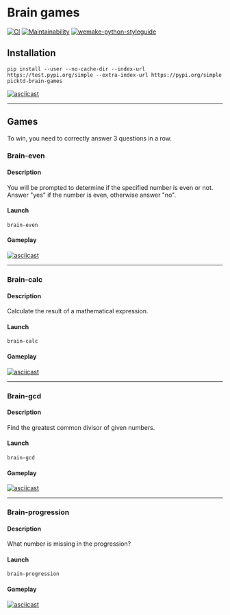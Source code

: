 # Brain games

[![CI](https://github.com/pickTD/python-project-lvl1/workflows/CI/badge.svg)](https://github.com/pickTD/python-project-lvl1/actions)
[![Maintainability](https://api.codeclimate.com/v1/badges/b2513959f2a611f7a2aa/maintainability)](https://codeclimate.com/github/pickTD/python-project-lvl1/maintainability)
[![wemake-python-styleguide](https://img.shields.io/badge/style-wemake-000000.svg)](https://github.com/wemake-services/wemake-python-styleguide)

## Installation

`pip install --user --no-cache-dir --index-url https://test.pypi.org/simple --extra-index-url https://pypi.org/simple picktd-brain-games`

[![asciicast](https://asciinema.org/a/364111.svg)](https://asciinema.org/a/364111)

---

## Games

To win, you need to correctly answer 3 questions in a row.

### Brain-even

#### Description

You will be prompted to determine if the specified number is even or not.
Answer "yes" if the number is even, otherwise answer "no".

#### Launch

`brain-even`

#### Gameplay

[![asciicast](https://asciinema.org/a/364106.svg)](https://asciinema.org/a/364106)

---

### Brain-calc

#### Description

Calculate the result of a mathematical expression.

#### Launch

`brain-calc`

#### Gameplay

[![asciicast](https://asciinema.org/a/364108.svg)](https://asciinema.org/a/364108)

---

### Brain-gcd

#### Description

Find the greatest common divisor of given numbers.

#### Launch

`brain-gcd`

#### Gameplay

[![asciicast](https://asciinema.org/a/364110.svg)](https://asciinema.org/a/364110)

---

### Brain-progression

#### Description

What number is missing in the progression?

#### Launch

`brain-progression`

#### Gameplay

[![asciicast](https://asciinema.org/a/364292.svg)](https://asciinema.org/a/364292)
